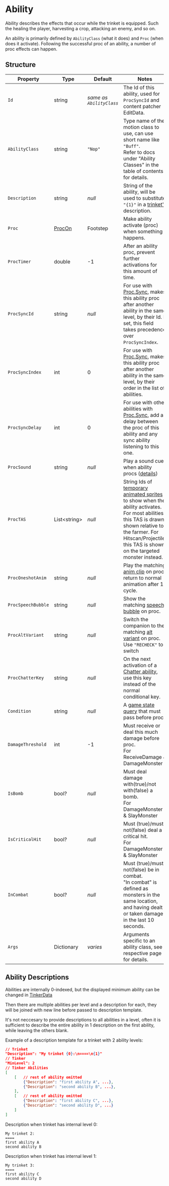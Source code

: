 # Ability

Ability describes the effects that occur while the trinket is equipped. Such the healing the player, harvesting a crop, attacking an enemy, and so on.

An ability is primarily defined by `AbilityClass` (what it does) and `Proc` (when does it activate). Following the successful proc of an ability, a number of proc effects can happen.

## Structure

| Property | Type | Default | Notes |
| -------- | ---- | ------- | ----- |
| `Id` | string | _same as `AbilityClass`_ | The Id of this ability, used for `ProcSyncId` and content patcher EditData. |
| `AbilityClass` | string | `"Nop"` | Type name of the motion class to use, can use short name like `"Buff"`. <br>Refer to docs under "Ability Classes" in the table of contents for details. |
| `Description` | string | _null_ | String of the ability, will be used to substitute `"{1}"` in a [trinket's](0-Trinket.md) description. |
| `Proc` | [ProcOn](4.0-Proc.md) | Footstep | Make ability activate (proc) when something happens. |
| `ProcTimer` | double | -1 | After an ability proc, prevent further activations for this amount of time. |
| `ProcSyncId`| string | _null_ | For use with [Proc.Sync](4.0-Proc.md), makes this ability proc after another ability in the same level, by their Id. If set, this field takes precedence over `ProcSyncIndex`. |
| `ProcSyncIndex`| int | 0 | For use with [Proc.Sync](4.0-Proc.md), makes this ability proc after another ability in the same level, by their order in the list of abilities. |
| `ProcSyncDelay`| int | 0 | For use with other abilities with [Proc.Sync](4.0-Proc.md), add a delay between the proc of this ability and any sync ability listening to this one. |
| `ProcSound` | string | _null_ | Play a sound cue when ability procs ([details](https://stardewvalleywiki.com/Modding:Audio)) |
| `ProcTAS` | List\<string\> | _null_ | String Ids of [temporary animated sprites](6-Temporary%20Animated%20Sprite.md) to show when the ability activates. For most abilities, this TAS is drawn shown relative to the farmer. For Hitscan/Projectile, this TAS is shown on the targeted monster instead. |
| `ProcOneshotAnim` | string | _null_ | Play the matching [anim clip](3.2-Animation%20Clips.md) on proc, return to normal animation after 1 cycle. |
| `ProcSpeechBubble` | string | _null_ | Show the matching [speech bubble](3.3-Speech%20Bubbles.md) on proc. |
| `ProcAltVariant` | string | _null_ | Switch the companion to the matching [alt variant](2-Variant.md) on proc. Use `"RECHECK"` to switch |
| `ProcChatterKey` | string | _null_ | On the next activation of a [Chatter ability](4.z.201-Chatter.md), use this key instead of the normal conditional key. |
| `Condition` | string | _null_ | A [game state query](https://stardewvalleywiki.com/Modding:Game_state_queries) that must pass before proc. |
| `DamageThreshold` | int | -1 | Must receive or deal this much damage before proc.<br>For ReceiveDamage & DamageMonster |
| `IsBomb` | bool? | _null_ | Must deal damage with(true)/not with(false) a bomb.<br>For DamageMonster & SlayMonster |
| `IsCriticalHit` | bool? | _null_ | Must (true)/must not(false) deal a critical hit.<br>For DamageMonster & SlayMonster |
| `InCombat` | bool? | _null_ | Must (true)/must not(false) be in combat.<br>"In combat" is defined as monsters in the same location, and having dealt or taken damage in the last 10 seconds. |
| `Args` | Dictionary | _varies_ | Arguments specific to an ability class, see respective page for details. |

## Ability Descriptions

Abilities are internally 0-indexed, but the displayed minimum ability can be changed in [TinkerData](1-Tinker.md)

Then there are multiple abilities per level and a description for each, they will be joined with new line before passed to description template.

It's not neccesary to provide descriptions to all abilities in a level, often it is sufficient to describe the entire ability in 1 description on the first ability, while leaving the others blank.

Example of a description template for a trinket with 2 ability levels:
```json
// Trinket
"Description": "My trinket {0}:\n====\n{1}"
// Tinker
"MinLevel": 2
// Tinker Abilities
[
    [   // rest of ability omitted
        {"Description": "first ability A", ...},
        {"Description": "second ability B", ...},
    ],
    [   // rest of ability omitted
        {"Description": "first ability C", ...},
        {"Description": "second ability D", ...}
    ]
]
```

Description when trinket has internal level 0:
```
My trinket 2:
====
first ability A
second ability B
```

Description when trinket has internal level 1:
```
My trinket 3:
====
first ability C
second ability D
```
